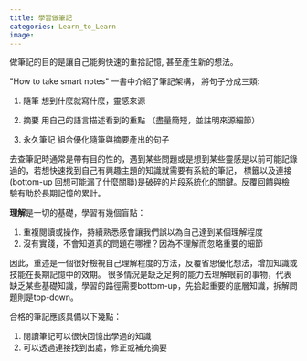 ```yaml
---
title: 學習做筆記
categories: Learn_to_Learn
image: 
---
```



做筆記的目的是讓自己能夠快速的重拾記憶, 甚至產生新的想法。 

"How to take smart notes" 一書中介紹了筆記架構， 將句子分成三類:

1. 隨筆
   想到什麼就寫什麼，靈感來源

2. 摘要
   用自己的語言描述看到的重點 （盡量簡短，並註明來源細節）

3. 永久筆記
   組合優化隨筆與摘要產出的句子

去查筆記時通常是帶有目的性的，遇到某些問題或是想到某些靈感是以前可能記錄過的，若想快速找到自己有興趣主題的知識就需要有系統的筆記，
標籤以及連接(bottom-up 回想可能漏了什麼關聯)是破碎的片段系統化的關鍵。反覆回饋與檢驗有助於長期記憶的累計。

**理解**是一切的基礎，學習有幾個盲點：

1. 重複閱讀或操作，持續熟悉感會讓我們誤以為自己達到某個理解程度
2. 沒有實踐，不會知道真的問題在哪裡？因為不理解而忽略重要的細節

因此，重述是一個很好檢視自己理解程度的方法，反覆省思優化想法，增加知識或技能在長期記憶中的效期。 
很多情況是缺乏足夠的能力去理解眼前的事物，代表缺乏某些基礎知識，學習的路徑需要bottom-up，先拾起重要的底層知識，拆解問題則是top-down。

合格的筆記應該具備以下幾點：

1. 閱讀筆記可以很快回憶出學過的知識
2. 可以透過連接找到出處，修正或補充摘要
